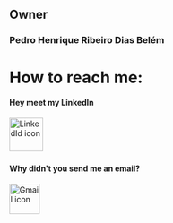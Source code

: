 <h2>Owner</h1>
<h3>Pedro Henrique Ribeiro Dias Belém</h5>
<h1>How to reach me:</h1>
<h4>Hey meet my LinkedIn</h5>
<a href=https://www.linkedin.com/in/pedro-belém-49909424b/ target="_blank" rel="noopener noreferrer">
  <img height=60 weidth=80 src="https://cdn.jsdelivr.net/gh/devicons/devicon@latest/icons/linkedin/linkedin-original.svg" alt="LinkedId icon" />
<a/><br>
  <h4>Why didn't you send me an email?</h4>
<a href="mailto:pedro.belem@ucsal.edu.br?subject=Assunto do Email&body=Corpo do email" target="_blank rel="noopener noreferrer">
  <img height=54 weidth=72 src="https://upload.wikimedia.org/wikipedia/commons/7/7e/Gmail_icon_%282020%29.svg" alt="Gmail icon"
</a>


<!--
**pbelem/pbelem** is a ✨ _special_ ✨ repository because its `README.md` (this file) appears on your GitHub profile.

Here are some ideas to get you started:

- 🔭 I’m currently working on ...
- 🌱 I’m currently learning ...
- 👯 I’m looking to collaborate on ...
- 🤔 I’m looking for help with ...
- 💬 Ask me about ...
- 📫 How to reach me: ...
- 😄 Pronouns: ...
- ⚡ Fun fact: ...
-->
